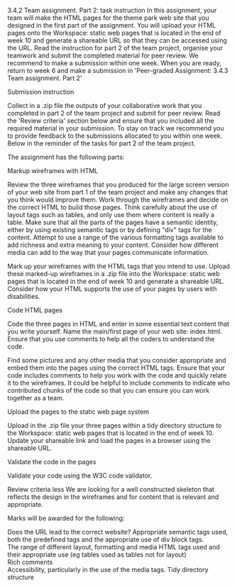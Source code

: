 3.4.2 Team assignment. Part 2: task instruction
In this assignment, your team will make the HTML pages for the theme park web site that you designed in the first part of the assignment. You will upload your HTML pages onto the Workspace: static web pages that is located in the end of week 10 and generate a shareable URL so that they can be accessed using the URL. Read the instruction for part 2 of the team project, organise your teamwork and submit the completed material for peer review. We recommend to make a submission within one week. When you are ready, return to week 6 and make a submission in 'Peer-graded Assignment: 3.4.3 Team assignment. Part 2'  

Submission instruction

Collect in a .zip file the outputs of your collaborative work that you completed in part 2 of the team project  and submit for peer review. Read the 'Review criteria' section below and ensure that you included all the required material in your submission. To stay on track we recommend you to provide feedback to the submissions allocated to you within one week. Below in the reminder of the tasks for part 2 of the team project.

The assignment has the following parts:

Markup wireframes with HTML

Review the three wireframes that you produced for the large screen version of your web site from part 1 of the team project and make any changes that you think would improve them. Work through the wireframes and decide on the correct HTML to build those pages. Think carefully about the use of layout tags such as tables, and only use them where content is really a table. Make sure that all the parts of the pages have a semantic identity, either by using existing semantic tags or by defining "div" tags for the content. Attempt to use a range of the various formatting tags available to add richness and extra meaning to your content. Consider how different media can add to the way that your pages communicate information.

Mark up your wireframes with the HTML tags that you intend to use. Upload these marked-up wireframes in a .zip file into the Workspace: static web pages that is located in the end of week 10  and generate a shareable URL. Consider how your HTML supports the use of your pages by users with disabilities.

Code HTML pages

Code the three pages in HTML and enter in some essential text content that you write yourself. Name the main/first page of your web site: index.html. Ensure that you use comments to help all the coders to understand the code.

Find some pictures and any other media that you consider appropriate and embed them into the pages using the correct HTML tags. Ensure that your code includes comments to help you work with the code and quickly relate it to the wireframes. It could be helpful to include comments to indicate who contributed chunks of the code so that you can ensure you can work together as a team.

Upload the pages to the static web page system

Upload in the .zip file your three pages within a tidy directory structure to the Workspace: static web pages that is located in the end of week 10. Update your shareable link and load the pages in a browser using the shareable URL.

Validate the code in the pages

Validate your code using the W3C code validator.

Review criteria
less 
We are looking for a well constructed skeleton that reflects the design in the wireframes and for content that is relevant and appropriate.

Marks will be awarded for the following:

Does the URL lead to the correct website? 
Appropriate semantic tags used, both the predefined tags and the appropriate use of div block tags.  
The range of different layout, formatting and media HTML tags used and their appropriate use (eg tables used as tables not for layout)  
Rich comments  
Accessibility, particularly in the use of the media tags.   Tidy directory structure  